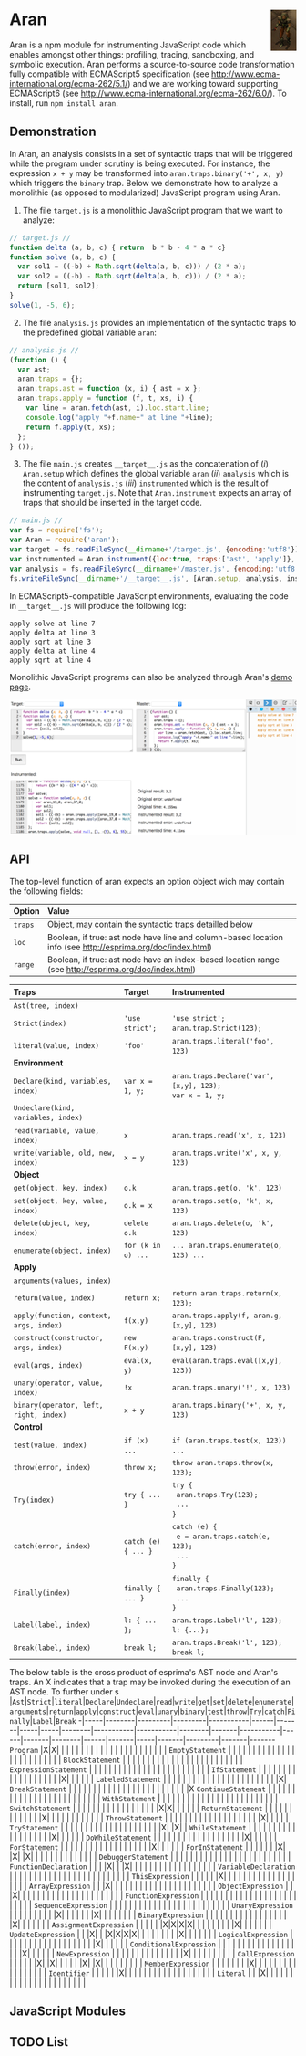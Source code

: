 # Aran <img src="aran.png" align="right" alt="aran-logo" title="Aran Linvail"/>

Aran is a npm module for instrumenting JavaScript code which enables amongst other things: profiling, tracing, sandboxing, and symbolic execution. Aran performs a source-to-source code transformation fully compatible with ECMAScript5 specification (see http://www.ecma-international.org/ecma-262/5.1/) and we are working toward supporting ECMAScript6 (see http://www.ecma-international.org/ecma-262/6.0/). To install, run `npm install aran`.

## Demonstration

In Aran, an analysis consists in a set of syntactic traps that will be triggered while the program under scrutiny is being executed.
For instance, the expression `x + y` may be transformed into `aran.traps.binary('+', x, y)` which triggers the `binary` trap.
Below we demonstrate how to analyze a monolithic (as opposed to modularized) JavaScript program using Aran.

1. The file `target.js` is a monolithic JavaScript program that we want to analyze:

  ```javascript
  // target.js //
  function delta (a, b, c) { return  b * b - 4 * a * c}
  function solve (a, b, c) {
    var sol1 = ((-b) + Math.sqrt(delta(a, b, c))) / (2 * a);
    var sol2 = ((-b) - Math.sqrt(delta(a, b, c))) / (2 * a);
    return [sol1, sol2];
  }
  solve(1, -5, 6);
  ```

2. The file `analysis.js` provides an implementation of the syntactic traps to the predefined global variable `aran`:

  ```javascript
  // analysis.js //
  (function () {
    var ast;
    aran.traps = {};
    aran.traps.ast = function (x, i) { ast = x };
    aran.traps.apply = function (f, t, xs, i) {
      var line = aran.fetch(ast, i).loc.start.line;
      console.log("apply "+f.name+" at line "+line);
      return f.apply(t, xs);
    };
  } ());
  ```

3. The file `main.js` creates `__target__.js` as the concatenation of (*i*) `Aran.setup` which defines the global variable `aran` (*ii*) `analysis` which is the content of `analysis.js` (*iii*) `instrumented` which is the result of instrumenting `target.js`. Note that `Aran.instrument` expects an array of traps that should be inserted in the target code.

  ```javascript
  // main.js //
  var fs = require('fs');
  var Aran = require('aran');
  var target = fs.readFileSync(__dirname+'/target.js', {encoding:'utf8'});
  var instrumented = Aran.instrument({loc:true, traps:['ast', 'apply']}, target);
  var analysis = fs.readFileSync(__dirname+'/master.js', {encoding:'utf8'});
  fs.writeFileSync(__dirname+'/__target__.js', [Aran.setup, analysis, instrumented].join('\n'));
  ```

In ECMAScript5-compatible JavaScript environments, evaluating the code in `__target__.js` will produce the following log: 

```
apply solve at line 7
apply delta at line 3
apply sqrt at line 3
apply delta at line 4
apply sqrt at line 4
```

Monolithic JavaScript programs can also be analyzed through Aran's [demo page](http://rawgit.com/lachrist/aran/master/glitterdust/demo.html).

<img src="demo.png" align="center" alt="demo-screenshot" title="Aran's demonstration page"/>

## API

The top-level function of aran expects an option object wich may contain the following fields:

Option  | Value
:-------|:----------------
`traps` | Object, may contain the syntactic traps detailled below
`loc`   | Boolean, if true: ast node have line and column-based location info (see http://esprima.org/doc/index.html)
`range` | Boolean, if true: ast node have an index-based location range (see http://esprima.org/doc/index.html)

Traps                                        | Target              | Instrumented
:--------------------------------------------|:--------------------|:------------------------------------------------------
`Ast(tree, index)`                           |                     |
`Strict(index)`                              | `'use strict';`     | `'use strict';`<br>`aran.trap.Strict(123);`
`literal(value, index)`                      | `'foo'`             | `aran.traps.literal('foo', 123)`
**Environment**                              |                     |
`Declare(kind, variables, index)`            | `var x = 1, y;`     | `aran.traps.Declare('var', [x,y], 123);`<br>`var x = 1, y;`
`Undeclare(kind, variables, index)`          |                     |
`read(variable, value, index)`               | `x`                 | `aran.traps.read('x', x, 123)` |
`write(variable, old, new, index)`           | `x = y`             | `aran.traps.write('x', x, y, 123)`
**Object**                                   |                     |
`get(object, key, index)`                    | `o.k`               | `aran.traps.get(o, 'k', 123)` 
`set(object, key, value, index)`             | `o.k = x`           | `aran.traps.set(o, 'k', x, 123)`
`delete(object, key, index)`                 | `delete o.k`        | `aran.traps.delete(o, 'k', 123)`
`enumerate(object, index)`                   | `for (k in o) ...`  | `... aran.traps.enumerate(o, 123) ...`
**Apply**                                    |                     |
`arguments(values, index)`                   |                     |
`return(value, index)`                       | `return x;`         | `return aran.traps.return(x, 123);`
`apply(function, context, args, index)`      | `f(x,y)`            | `aran.traps.apply(f, aran.g, [x,y], 123)`
`construct(constructor, args, index)`        | `new F(x,y)`        | `aran.traps.construct(F, [x,y], 123)`
`eval(args, index)`                          | `eval(x, y)`        | `eval(aran.traps.eval([x,y], 123))`
`unary(operator, value, index)`              | `!x`                | `aran.traps.unary('!', x, 123)`
`binary(operator, left, right, index)`       | `x + y`             | `aran.traps.binary('+', x, y, 123)`
**Control**                                  |                     |
`test(value, index)`                         | `if (x) ...`        | `if (aran.traps.test(x, 123)) ...`
`throw(error, index)`                        | `throw x;`          | `throw aran.traps.throw(x, 123);`
`Try(index)`                                 | `try { ... }`       | `try { `<br>&nbsp;&nbsp;`aran.traps.Try(123);`<br>&nbsp;&nbsp;`...`<br>`}`
`catch(error, index)`                        | `catch (e) { ... }` | `catch (e) { `<br>&nbsp;&nbsp;`e = aran.traps.catch(e, 123);`<br>&nbsp;&nbsp;`...`<br>`}`
`Finally(index)`                             | `finally { ... }`   | `finally { `<br>&nbsp;&nbsp;`aran.traps.Finally(123);`<br>&nbsp;&nbsp;`...`<br>`}`
`Label(label, index)`                        | `l: { ... };`       | `aran.traps.Label('l', 123);`<br>`l: {...};`
`Break(label, index)`                        | `break l;`          | `aran.traps.Break('l', 123);`<br>`break l;`

The below table is the cross product of esprima's AST node and Aran's traps.
An X indicates that a trap may be invoked during the execution of an AST node.
To further under s
 |`Ast`|`Strict`|`literal`|`Declare`|`Undeclare`|`read`|`write`|`get`|`set`|`delete`|`enumerate`|`arguments`|`return`|`apply`|`construct`|`eval`|`unary`|`binary`|`test`|`throw`|`Try`|`catch`|`Finally`|`Label`|`Break`
-|-----|--------|---------|---------|-----------|------|-------|-----|-----|--------|-----------|-----------|--------|-------|-----------|------|-------|--------|------|-------|-----|-------|---------|-------|-------
`Program`                |X|X| | | | | | | | | | | | | | | | | | | | | | | 
`EmptyStatement`         | | | | | | | | | | | | | | | | | | | | | | | | | 
`BlockStatement`         | | | | | | | | | | | | | | | | | | | | | | | | | 
`ExpressionStatement`    | | | | | | | | | | | | | | | | | | | | | | | | | 
`IfStatement`            | | | | | | | | | | | | | | | | | | |X| | | | | | 
`LabeledStatement`       | | | | | | | | | | | | | | | | | | | | | | | |X| 
`BreakStatement`         | | | | | | | | | | | | | | | | | | | | | | | | |X
`ContinueStatement`      | | | | | | | | | | | | | | | | | | | | | | | | | 
`WithStatement`          | | | | | | | | | | | | | | | | | | | | | | | | | 
`SwitchStatement`        | | | | | | | | | | | | | | | | | |X|X| | | | | | 
`ReturnStatement`        | | | | | | | | | | | | |X| | | | | | | | | | | | 
`ThrowStatement`         | | | | | | | | | | | | | | | | | | | |X| | | | | 
`TryStatement`           | | | | | | | | | | | | | | | | | | | | |X| |X| | 
`WhileStatement`         | | | | | | | | | | | | | | | | | | |X| | | | | | 
`DoWhileStatement`       | | | | | | | | | | | | | | | | | | |X| | | | | | 
`ForStatement`           | | | | | | | | | | | | | | | | | | |X| | | | | | 
`ForInStatement`         | | | | | | |X| |X| |X| | | | | | | | | | | | | | 
`DebuggerStatement`      | | | | | | | | | | | | | | | | | | | | | | | | | 
`FunctionDeclaration`    | | | |X| | |X| | | | | | | | | | | | | | | | | | 
`VariableDeclaration`    | | | | | | | | | | | | | | | | | | | | | | | | | 
`ThisExpression`         | | | | | |X| | | | | | | | | | | | | | | | | | | 
`ArrayExpression`        | | |X| | | | | | | | | | | | | | | | | | | | | | 
`ObjectExpression`       | | |X| | | | | | | | | | | | | | | | | | | | | | 
`FunctionExpression`     | | | | | | | | | | | | | | | | | | | | | | | | | 
`SequenceExpression`     | | | | | | | | | | | | | | | | | | | | | | | | | 
`UnaryExpression`        | | | | | | | | | |X| | | | | | |X| | | | | | | | 
`BinaryExpression`       | | | | | | | | | | | | | | | | | |X| | | | | | | 
`AssignmentExpression`   | | | | | |X|X|X|X| | | | | | | | |X| | | | | | | 
`UpdateExpression`       | | |X| | |X|X|X|X| | | | | | | | |X| | | | | | | 
`LogicalExpression`      | | | | | | | | | | | | | | | | | | |X| | | | | | 
`ConditionalExpression`  | | | | | | | | | | | | | | | | | | |X| | | | | | 
`NewExpression`          | | | | | | | | | | | | | | |X| | | | | | | | | | 
`CallExpression`         | | | | | |X| |X| | | | | |X| |X| | | | | | | | | 
`MemberExpression`       | | | | | | | |X| | | | | | | | | | | | | | | | | 
`Identifier`             | | | | | |X| | | | | | | | | | | | | | | | | | | 
`Literal`                | | |X| | | | | | | | | | | | | | | | | | | | | | 


## JavaScript Modules



## TODO List